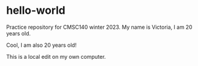 # hello-world
Practice repository for CMSC140 winter 2023.
My name is Victoria, I am 20 years old.

Cool, I am also 20 years old!

This is a local edit on my own computer.